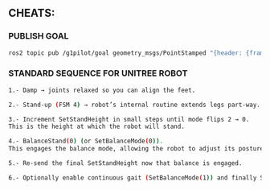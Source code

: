 ## CHEATS:

###  PUBLISH GOAL
```bash
ros2 topic pub /g1pilot/goal geometry_msgs/PointStamped "{header: {frame_id: 'odom'}, point: {x: 1.0, y: 0.0, z: 0.0}}"
```

### STANDARD SEQUENCE FOR UNITREE ROBOT
```bash
1.- Damp → joints relaxed so you can align the feet.
```
```bash
2.- Stand-up (FSM 4) → robot’s internal routine extends legs part-way.
```
```bash
3.- Increment SetStandHeight in small steps until mode flips 2 → 0.
This is the height at which the robot will stand.
```
```bash
4.- BalanceStand(0) (or SetBalanceMode(0)).
This engages the balance mode, allowing the robot to adjust its posture.
```
```bash
5.- Re-send the final SetStandHeight now that balance is engaged.
```
```bash
6.- Optionally enable continuous gait (SetBalanceMode(1)) and finally Start (FSM 200) to walk.
```